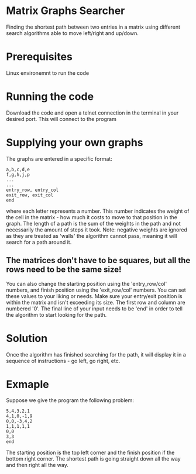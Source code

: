 # Matrix Graphs Searcher

Finding the shortest path between two entries in a matrix using different search algorithms able to move left/right and up/down.

 # Prerequisites

   Linux environemnt to run the code

 # Running the code

Download the code and open a telnet connection in the terminal in your desired port. This will connect to the program

 # Supplying your own graphs

The graphs are entered in a specific format:
```
a,b,c,d,e
f,g,h,j,p
...
...
entry_row, entry_col
exit_row, exit_col
end
```

where each letter represents a number. This number indicates the weight of the cell in the matrix - how much it costs to move to that position in the graph. The length of a path is the sum of the weights in the path and not necessarily the amount of steps it took.
Note: negative weights are ignored as they are treated as 'walls' the algorithm cannot pass, meaning it will search for a path around it.

  ## The matrices don't have to be squares, but all the rows need to be the same size!

You can also change the starting position using the 'entry_row/col' numbers, and finish position using the 'exit_row/col' numbers. You can set these values to your liking or needs. Make sure your entry/exit position is within the matrix and isn't exceeding its size. The first row and column are numbered '0'.
The final line of your input needs to be 'end' in order to tell the algorithm to start looking for the path.

  # Solution

Once the algorithm has finished searching for the path, it will display it in a sequence of instructions - go left, go right, etc.

  # Exmaple

Suppose we give the program the following problem:
```
5,4,3,2,1
4,1,0,-1,9
0,0,-3,4,2
1,1,1,1,1
0,0
3,3
end
```

The starting position is the top left corner and the finish position if the bottom right corner. The shortest path is going straight down all the way and then right all the way.
